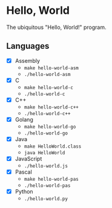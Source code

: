 # Hello, World
The ubiquitous "Hello, World!" program.

## Languages
* [x] Assembly
    - `make hello-world-asm`
    - `./hello-world-asm`
* [x] C
    - `make hello-world-c`
    - `./hello-world-c`
* [x] C++
    - `make hello-world-c++`
    - `./hello-world-c++`
* [x] Golang
    - `make hello-world-go`
    - `./hello-world-go`
* [x] Java
    - `make HelloWorld.class`
    - `java HelloWorld`
* [x] JavaScript
    - `./hello-world.js`
* [x] Pascal
    - `make hello-world-pas`
    - `./hello-world-pas`
* [x] Python
    - `./hello-world.py`
